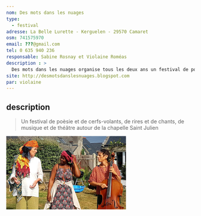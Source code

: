 ```yaml
---
nom: Des mots dans les nuages
type: 
  - festival
adresse: La Belle Lurette - Kerguelen - 29570 Camaret
osm: 741575970
email: ???@gmail.com
tel: 0 635 940 236
responsable: Sabine Rosnay et Violaine Roméas
description : >
  Des mots dans les nuages organise tous les deux ans un festival de poésie autour de la chapelle de Saint Julien.
site: http://desmotsdanslesnuages.blogspot.com
par: violaine
---
```


## description

> Un festival de poèsie et de cerfs-volants, de rires et de chants, de musique et de théâtre autour de la chapelle Saint Julien

![Café des voyageurs](./media/des-mots-dans-les-nuages.jpg)

